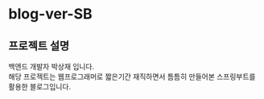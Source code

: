 # blog-ver-SB
## 프로젝트 설명

  백엔드 개발자 박상재 입니다.<br>
  해당 프로젝트는 웹프로그래머로 짧은기간 재직하면서 틈틈히 만들어본 스프링부트를 활용한 블로그입니다.

